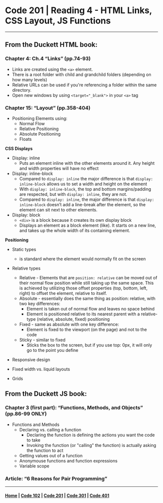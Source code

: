# Code 201 | Reading 4 - HTML Links, CSS Layout, JS Functions
***
## From the Duckett HTML book:
### Chapter 4: Ch.4 “Links” (pp.74-93)
- Links are created using the `<a>` element.
- There is a root folder with child and grandchild folders (depending on how many levels)
- Relative URLs can be used if you're referencing a folder within the same directory. 
- Open new windows by using `<target="_blank">` in your `<a>` tag

### Chapter 15: “Layout” (pp.358-404)
- Positioning Elements using:
    - Normal Flow
    - Relative Positioning
    - Absolute Positioning
    - Floats

**CSS Displays**
- Display: inline
    - Puts an element inline with the other elements around it. Any height and width properties will have no effect
- Display: inline-block
    - Compared to `display: inline` the major difference is that `display: inline-block` allows us to set a width and height on the element
    - With `display: inline-block`, the top and bottom margins/padding are respected, but with `display: inline`, they are not.
    - Compared to `display: inline`, the major difference is that `display: inline-block` doesn’t add a line-break after the element, so the element can sit next to other elements.
- Display: block 
    - `<div>` is a block because it creates its own display block
    - Displays an element as a block element (like). It starts on a new line, and takes up the whole width of its containing element.

**Positioning**
- Static types
    - is standard where the element would normally fit on the screen
- Relative types
    - Relative - Elements that are `position: relative` can be moved out of their normal flow position while still taking up the same space. This is achieved by utilizing those offset properties (top, bottom, left, right) to offset the element, relative to itself.
    - Absolute - essentially does the same thing as position: relative, with two key differences:
        - Element is taken out of normal flow and leaves no space behind
        - Element is positioned relative to its nearest parent with a relative-type (relative, absolute, fixed) positioning
    - Fixed - same as absolute with one key difference:
        - Element is fixed to the viewport (on the page) and not to the code
    - Sticky - similar to fixed
        - Sticks the box to the screen, but if you use top: 0px, it will only go to the point you define

- Responsive design

- Fixed width vs. liquid layouts

- Grids

## From the Duckett JS book:
### Chapter 3 (first part): “Functions, Methods, and Objects” (pp.86-99 ONLY)
- Functions and Methods
    - Declaring vs. calling a function
        - Declaring the function is defining the actions you want the code to take
        - Invoking the function (or "calling" the function) is actually asking the function to act
    - Getting values out of a function
    - Anonymouse functions and function expressions
    - Variable scope



### Article: “6 Reasons for Pair Programming”


***

#### [Home](README.md) | [Code 102](102.md) | [Code 201](201.md) | [Code 301](301.md) | [Code 401](401.md)